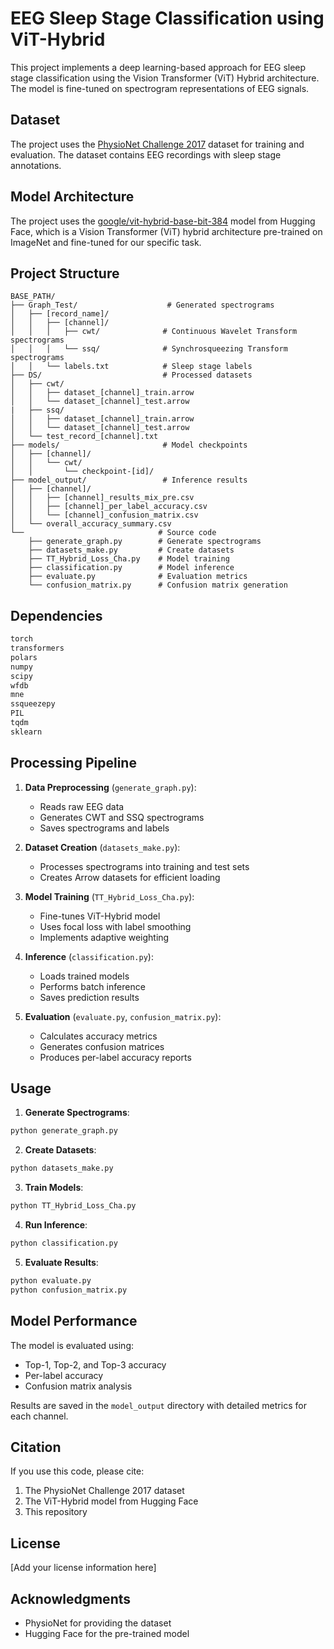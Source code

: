 # EEG Sleep Stage Classification using ViT-Hybrid

This project implements a deep learning-based approach for EEG sleep stage classification using the Vision Transformer (ViT) Hybrid architecture. The model is fine-tuned on spectrogram representations of EEG signals.

## Dataset

The project uses the [PhysioNet Challenge 2017](https://physionet.org/content/challenge-2017/1.0.0/) dataset for training and evaluation. The dataset contains EEG recordings with sleep stage annotations.

## Model Architecture

The project uses the [google/vit-hybrid-base-bit-384](https://huggingface.co/google/vit-hybrid-base-bit-384) model from Hugging Face, which is a Vision Transformer (ViT) hybrid architecture pre-trained on ImageNet and fine-tuned for our specific task.

## Project Structure

```
BASE_PATH/
├── Graph_Test/                    # Generated spectrograms
│   ├── [record_name]/
│   │   ├── [channel]/
│   │   │   ├── cwt/              # Continuous Wavelet Transform spectrograms
│   │   │   └── ssq/              # Synchrosqueezing Transform spectrograms
│   │   └── labels.txt            # Sleep stage labels
├── DS/                           # Processed datasets
│   ├── cwt/
│   │   ├── dataset_[channel]_train.arrow
│   │   └── dataset_[channel]_test.arrow
|   ├── ssq/
│   │   ├── dataset_[channel]_train.arrow
│   │   └── dataset_[channel]_test.arrow
│   └── test_record_[channel].txt
├── models/                       # Model checkpoints
│   ├── [channel]/
│   │   └── cwt/
│   │       └── checkpoint-[id]/
├── model_output/                 # Inference results
│   ├── [channel]/
│   │   ├── [channel]_results_mix_pre.csv
│   │   ├── [channel]_per_label_accuracy.csv
│   │   └── [channel]_confusion_matrix.csv
│   └── overall_accuracy_summary.csv
└──                              # Source code
    ├── generate_graph.py        # Generate spectrograms
    ├── datasets_make.py         # Create datasets
    ├── TT_Hybrid_Loss_Cha.py    # Model training
    ├── classification.py        # Model inference
    ├── evaluate.py              # Evaluation metrics
    └── confusion_matrix.py      # Confusion matrix generation
```

## Dependencies

```python
torch
transformers
polars
numpy
scipy
wfdb
mne
ssqueezepy
PIL
tqdm
sklearn
```

## Processing Pipeline

1. **Data Preprocessing** (`generate_graph.py`):
   - Reads raw EEG data
   - Generates CWT and SSQ spectrograms
   - Saves spectrograms and labels

2. **Dataset Creation** (`datasets_make.py`):
   - Processes spectrograms into training and test sets
   - Creates Arrow datasets for efficient loading

3. **Model Training** (`TT_Hybrid_Loss_Cha.py`):
   - Fine-tunes ViT-Hybrid model
   - Uses focal loss with label smoothing
   - Implements adaptive weighting

4. **Inference** (`classification.py`):
   - Loads trained models
   - Performs batch inference
   - Saves prediction results

5. **Evaluation** (`evaluate.py`, `confusion_matrix.py`):
   - Calculates accuracy metrics
   - Generates confusion matrices
   - Produces per-label accuracy reports

## Usage

1. **Generate Spectrograms**:
```bash
python generate_graph.py
```

2. **Create Datasets**:
```bash
python datasets_make.py
```

3. **Train Models**:
```bash
python TT_Hybrid_Loss_Cha.py
```

4. **Run Inference**:
```bash
python classification.py
```

5. **Evaluate Results**:
```bash
python evaluate.py
python confusion_matrix.py
```

## Model Performance

The model is evaluated using:
- Top-1, Top-2, and Top-3 accuracy
- Per-label accuracy
- Confusion matrix analysis

Results are saved in the `model_output` directory with detailed metrics for each channel.

## Citation

If you use this code, please cite:
1. The PhysioNet Challenge 2017 dataset
2. The ViT-Hybrid model from Hugging Face
3. This repository

## License

[Add your license information here]

## Acknowledgments

- PhysioNet for providing the dataset
- Hugging Face for the pre-trained model
